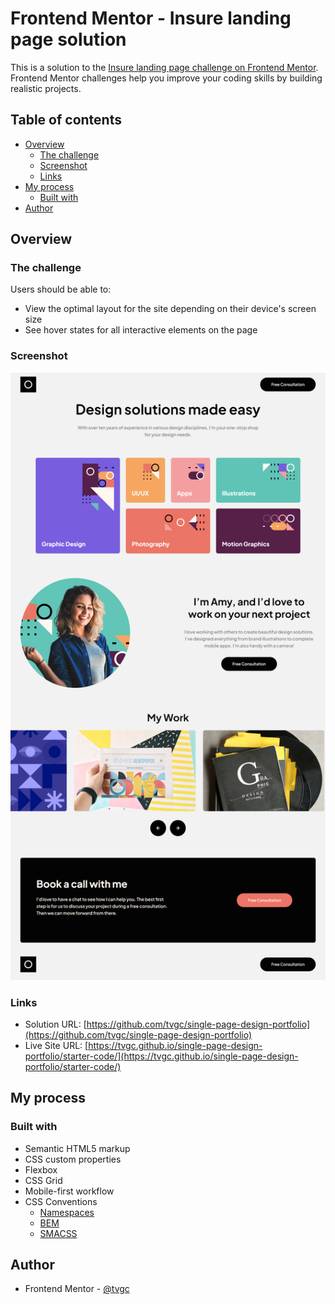 # Frontend Mentor - Insure landing page solution

This is a solution to the [Insure landing page challenge on Frontend Mentor](https://www.frontendmentor.io/challenges/insure-landing-page-uTU68JV8). Frontend Mentor challenges help you improve your coding skills by building realistic projects. 

## Table of contents

- [Overview](#overview)
  - [The challenge](#the-challenge)
  - [Screenshot](#screenshot)
  - [Links](#links)
- [My process](#my-process)
  - [Built with](#built-with)
- [Author](#author)


## Overview

### The challenge

Users should be able to:

- View the optimal layout for the site depending on their device's screen size
- See hover states for all interactive elements on the page

### Screenshot

![](./starter-code/assets/images/screencapture-127-0-0-1-5500-starter-code-index-html-2023-04-11-20_28_15.png)


### Links

- Solution URL: [https://github.com/tvgc/single-page-design-portfolio](https://github.com/tvgc/single-page-design-portfolio)
- Live Site URL: [https://tvgc.github.io/single-page-design-portfolio/starter-code/](https://tvgc.github.io/single-page-design-portfolio/starter-code/)

## My process

### Built with

- Semantic HTML5 markup
- CSS custom properties
- Flexbox
- CSS Grid
- Mobile-first workflow
- CSS Conventions
  - [Namespaces](https://zellwk.com/blog/css-architecture-2/)
  - [BEM](https://zellwk.com/blog/css-architecture-1/)
  - [SMACSS](http://smacss.com/)



## Author

- Frontend Mentor - [@tvgc](https://www.frontendmentor.io/profile/tvgc)